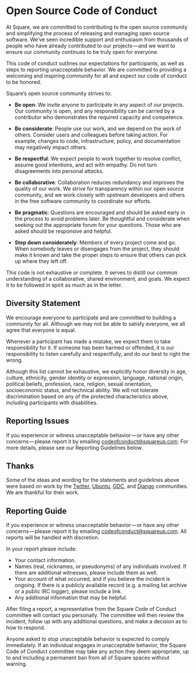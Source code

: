 # Open Source Code of Conduct

At Square, we are committed to contributing to the open source community and simplifying the process
of releasing and managing open source software. We’ve seen incredible support and enthusiasm from
thousands of people who have already contributed to our projects — and we want to ensure our community
continues to be truly open for everyone.

This code of conduct outlines our expectations for participants, as well as steps to reporting
unacceptable behavior. We are committed to providing a welcoming and inspiring community for all and
expect our code of conduct to be honored.

Square’s open source community strives to:

 * **Be open**: We invite anyone to participate in any aspect of our projects. Our community is
   open, and any responsibility can be carried by a contributor who demonstrates the required
   capacity and competence.

 * **Be considerate**: People use our work, and we depend on the work of others. Consider users and
   colleagues before taking action. For example, changes to code, infrastructure, policy, and
   documentation may negatively impact others.

 * **Be respectful**: We expect people to work together to resolve conflict, assume good intentions,
   and act with empathy. Do not turn disagreements into personal attacks.

 * **Be collaborative**: Collaboration reduces redundancy and improves the quality of our work. We
   strive for transparency within our open source community, and we work closely with upstream
   developers and others in the free software community to coordinate our efforts.

 * **Be pragmatic**: Questions are encouraged and should be asked early in the process to avoid
   problems later. Be thoughtful and considerate when seeking out the appropriate forum for your
   questions. Those who are asked should be responsive and helpful.

 * **Step down considerately**: Members of every project come and go. When somebody leaves or
   disengages from the project, they should make it known and take the proper steps to ensure that
   others can pick up where they left off.

This code is not exhaustive or complete. It serves to distill our common understanding of a
collaborative, shared environment, and goals. We expect it to be followed in spirit as much as in
the letter.

Diversity Statement
-------------------

We encourage everyone to participate and are committed to building a community for all. Although we
may not be able to satisfy everyone, we all agree that everyone is equal.

Whenever a participant has made a mistake, we expect them to take responsibility for it. If someone
has been harmed or offended, it is our responsibility to listen carefully and respectfully, and do
our best to right the wrong.

Although this list cannot be exhaustive, we explicitly honor diversity in age, culture, ethnicity,
gender identity or expression, language, national origin, political beliefs, profession, race,
religion, sexual orientation, socioeconomic status, and technical ability. We will not tolerate
discrimination based on any of the protected characteristics above, including participants with
disabilities.

Reporting Issues
----------------

If you experience or witness unacceptable behavior — or have any other concerns — please report it by
emailing [codeofconduct@squareup.com][codeofconduct_at]. For more details, please see our Reporting
Guidelines below.

Thanks
------

Some of the ideas and wording for the statements and guidelines above were based on work by the
[Twitter][twitter_coc], [Ubuntu][ubuntu_coc], [GDC][gdc_coc], and [Django][django_coc] communities.
We are thankful for their work.

Reporting Guide
---------------

If you experience or witness unacceptable behavior — or have any other concerns — please report it by
emailing [codeofconduct@squareup.com][codeofconduct_at]. All reports will be handled with
discretion.

In your report please include:

 * Your contact information.
 * Names (real, nicknames, or pseudonyms) of any individuals involved. If there are additional
   witnesses, please include them as well.
 * Your account of what occurred, and if you believe the incident is ongoing. If there is a publicly
   available record (e.g. a mailing list archive or a public IRC logger), please include a link.
 * Any additional information that may be helpful.

After filing a report, a representative from the Square Code of Conduct committee will contact you
personally. The committee will then review the incident, follow up with any additional questions,
and make a decision as to how to respond.

Anyone asked to stop unacceptable behavior is expected to comply immediately. If an individual
engages in unacceptable behavior, the Square Code of Conduct committee may take any action they deem
appropriate, up to and including a permanent ban from all of Square spaces without warning.


[codeofconduct_at]: mailto:codeofconduct@squareup.com
[twitter_coc]: https://github.com/twitter/code-of-conduct/blob/master/code-of-conduct.md
[ubuntu_coc]: https://ubuntu.com/community/code-of-conduct
[gdc_coc]: https://www.gdconf.com/code-of-conduct
[django_coc]: https://www.djangoproject.com/conduct/reporting/
